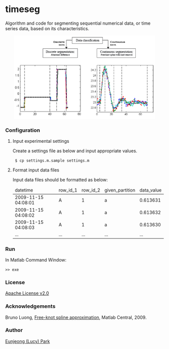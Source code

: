 # timeseg

Algorithm and code for segmenting sequential numerical data, or time series data, based on its characteristics.<br>

<center><img src="classification.png" width="450px"></center>


### Configuration

1. Input experimental settings

    Create a settings file as below and input appropriate values.

        $ cp settings.m.sample settings.m

1. Format input data files

    Input data files should be formatted as below:

    <table>
    <thead>
        <tr>
            <td>datetime</td>
            <td>row_id_1</td>
            <td>row_id_2</td>
            <td>given_partition</td>
            <td>data_value</td>
        </tr>
    </thead>
    <tbody>
        <tr><td>2009-11-15 04:08:01</td><td>A</td><td>1</td><td>a</td><td>0.613631</td></tr>
        <tr><td>2009-11-15 04:08:02</td><td>A</td><td>1</td><td>a</td><td>0.613632</td></tr>
        <tr><td>2009-11-15 04:08:03</td><td>A</td><td>1</td><td>a</td><td>0.613630</td></tr>
        <tr><td>...</td><td>...</td><td>...</td><td>...</td><td>...</td></tr>
    </tbody>
    </table>

### Run

In Matlab Command Window:

    >> exe

### License

[Apache License v2.0](http://www.apache.org/licenses/LICENSE-2.0)

### Acknowledgements

Bruno Luong, [Free-knot spline approximation](http://www.mathworks.co.kr/matlabcentral/fileexchange/25872-free-knot-spline-approximation), Matlab Central, 2009.

### Author

[Eunjeong (Lucy) Park](http://dm.snu.ac.kr/~epark)
